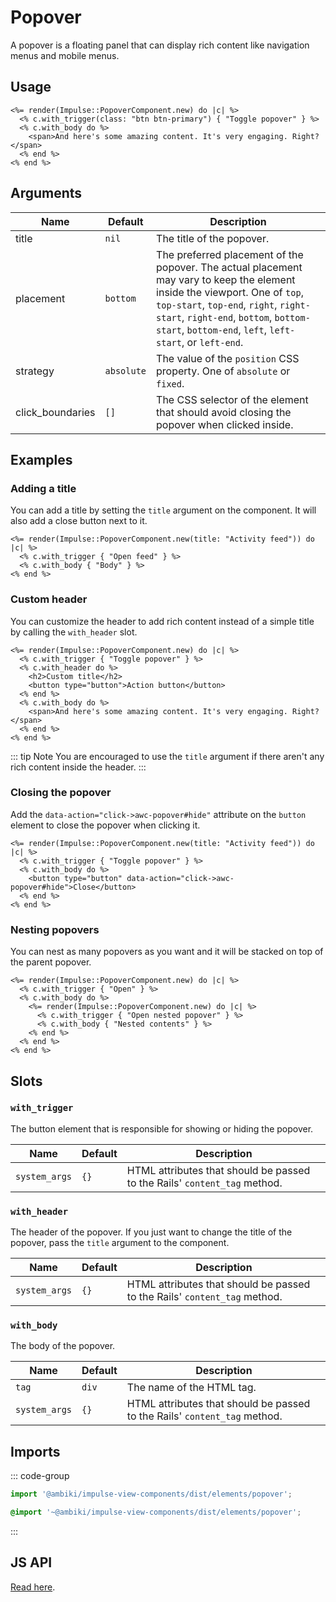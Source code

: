 # Popover

A popover is a floating panel that can display rich content like navigation menus and mobile menus.

## Usage

```erb
<%= render(Impulse::PopoverComponent.new) do |c| %>
  <% c.with_trigger(class: "btn btn-primary") { "Toggle popover" } %>
  <% c.with_body do %>
    <span>And here's some amazing content. It's very engaging. Right?</span>
  <% end %>
<% end %>
```

## Arguments

| Name             | Default    | Description                                                                                                                                                                                                                                                            |
| ------           | ---------  | -------------                                                                                                                                                                                                                                                          |
| title            | `nil`      | The title of the popover.                                                                                                                                                                                                                                              |
| placement        | `bottom`   | The preferred placement of the popover. The actual placement may vary to keep the element inside the viewport. One of `top`, `top-start`, `top-end`, `right`, `right-start`, `right-end`, `bottom`, `bottom-start`, `bottom-end`, `left`, `left-start`, or `left-end`. |
| strategy         | `absolute` | The value of the `position` CSS property. One of `absolute` or `fixed`.                                                                                                                                                                                                |
| click_boundaries | `[]`       | The CSS selector of the element that should avoid closing the popover when clicked inside.                                                                                                                                                                             |

## Examples

### Adding a title

You can add a title by setting the `title` argument on the component. It will also add a close button next to it.

```erb{1}
<%= render(Impulse::PopoverComponent.new(title: "Activity feed")) do |c| %>
  <% c.with_trigger { "Open feed" } %>
  <% c.with_body { "Body" } %>
<% end %>
```

### Custom header

You can customize the header to add rich content instead of a simple title by calling the `with_header` slot.

```erb{3-6}
<%= render(Impulse::PopoverComponent.new) do |c| %>
  <% c.with_trigger { "Toggle popover" } %>
  <% c.with_header do %>
    <h2>Custom title</h2>
    <button type="button">Action button</button>
  <% end %>
  <% c.with_body do %>
    <span>And here's some amazing content. It's very engaging. Right?</span>
  <% end %>
<% end %>
```

::: tip Note
You are encouraged to use the `title` argument if there aren't any rich content inside the header.
:::

### Closing the popover

Add the `data-action="click->awc-popover#hide"` attribute on the `button` element to close the popover when clicking it.

```erb{4}
<%= render(Impulse::PopoverComponent.new(title: "Activity feed")) do |c| %>
  <% c.with_trigger { "Toggle popover" } %>
  <% c.with_body do %>
    <button type="button" data-action="click->awc-popover#hide">Close</button>
  <% end %>
<% end %>
```

### Nesting popovers

You can nest as many popovers as you want and it will be stacked on top of the parent popover.

```erb{4-7}
<%= render(Impulse::PopoverComponent.new) do |c| %>
  <% c.with_trigger { "Open" } %>
  <% c.with_body do %>
    <%= render(Impulse::PopoverComponent.new) do |c| %>
      <% c.with_trigger { "Open nested popover" } %>
      <% c.with_body { "Nested contents" } %>
    <% end %>
  <% end %>
<% end %>
```

## Slots

### `with_trigger`

The button element that is responsible for showing or hiding the popover.

| Name          | Default   | Description                                                               |
| ------        | --------- | -------------                                                             |
| `system_args` | `{}`      | HTML attributes that should be passed to the Rails' `content_tag` method. |

### `with_header`

The header of the popover. If you just want to change the title of the popover, pass the `title` argument to
the component.

| Name          | Default   | Description                                                               |
| ------        | --------- | -------------                                                             |
| `system_args` | `{}`      | HTML attributes that should be passed to the Rails' `content_tag` method. |

### `with_body`

The body of the popover.

| Name          | Default   | Description                                                               |
| ------        | --------- | -------------                                                             |
| `tag`         | `div`     | The name of the HTML tag.                                                 |
| `system_args` | `{}`      | HTML attributes that should be passed to the Rails' `content_tag` method. |

## Imports

::: code-group
```js
import '@ambiki/impulse-view-components/dist/elements/popover';
```

```scss
@import '~@ambiki/impulse-view-components/dist/elements/popover';
```
:::

## JS API
[Read here](../js-api/popover.md).
